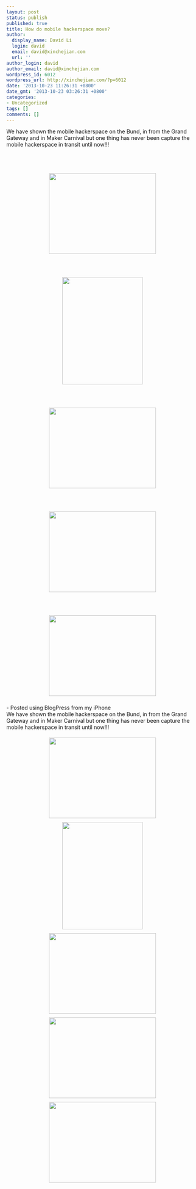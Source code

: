```yaml
---
layout: post
status: publish
published: true
title: How do mobile hackerspace move?
author:
  display_name: David Li
  login: david
  email: david@xinchejian.com
  url: ''
author_login: david
author_email: david@xinchejian.com
wordpress_id: 6012
wordpress_url: http://xinchejian.com/?p=6012
date: '2013-10-23 11:26:31 +0800'
date_gmt: '2013-10-23 03:26:31 +0800'
categories:
- Uncategorized
tags: []
comments: []
---
```

<p><!--:zh-->We have shown the mobile hackerspace on the Bund, in from the Grand Gateway and in Maker Carnival but one thing has never been capture the mobile hackerspace in transit until now!!! </p>
<p><br /><br /><center><a href='http://xinchejian.com/wp-content/uploads/2013/10/F3FB5A8E-756B-4B83-B34A-01C5EE3BB3831382498437.982384.jpg'><img src='http://xinchejian.com/wp-content/uploads/2013/10/F3FB5A8E-756B-4B83-B34A-01C5EE3BB3831382498437.982384.jpg' border='0' width='281' height='211' style='margin:5px'></a></center><br /><br /><br /><center><a href='http://xinchejian.com/wp-content/uploads/2013/10/0C6A774A-5E33-4CEA-B42C-1489544C09501382498440.223115.jpg'><img src='http://xinchejian.com/wp-content/uploads/2013/10/0C6A774A-5E33-4CEA-B42C-1489544C09501382498440.223115.jpg' border='0' width='211' height='281' style='margin:5px'></a></center><br /><br /><br /><center><a href='http://xinchejian.com/wp-content/uploads/2013/10/6216356C-C586-4DB9-91D5-4B71FF8F17811382498441.965539.jpg'><img src='http://xinchejian.com/wp-content/uploads/2013/10/6216356C-C586-4DB9-91D5-4B71FF8F17811382498441.965539.jpg' border='0' width='281' height='211' style='margin:5px'></a></center><br /><br /><br /><center><a href='http://xinchejian.com/wp-content/uploads/2013/10/0DEF785A-2D02-4E95-88FC-03D1FB2F12861382498444.103633.jpg'><img src='http://xinchejian.com/wp-content/uploads/2013/10/0DEF785A-2D02-4E95-88FC-03D1FB2F12861382498444.103633.jpg' border='0' width='281' height='211' style='margin:5px'></a></center><br /><br /><br /><center><a href='http://xinchejian.com/wp-content/uploads/2013/10/516F69A9-A436-43B2-91E8-3A80D3BB63801382498445.192599.jpg'><img src='http://xinchejian.com/wp-content/uploads/2013/10/516F69A9-A436-43B2-91E8-3A80D3BB63801382498445.192599.jpg' border='0' width='281' height='211' style='margin:5px'></a></center><br />- Posted using BlogPress from my iPhone<br /><!--:--><!--:en-->We have shown the mobile hackerspace on the Bund, in from the Grand Gateway and in Maker Carnival but one thing has never been capture the mobile hackerspace in transit until now!!!</p>
<p><center><a href="http://xinchejian.com/wp-content/uploads/2013/10/F3FB5A8E-756B-4B83-B34A-01C5EE3BB3831382498437.982384.jpg"><img style="margin: 5px;" alt="" src="http://xinchejian.com/wp-content/uploads/2013/10/F3FB5A8E-756B-4B83-B34A-01C5EE3BB3831382498437.982384.jpg" width="281" height="211" border="0" /></a></center><center><a href="http://xinchejian.com/wp-content/uploads/2013/10/0C6A774A-5E33-4CEA-B42C-1489544C09501382498440.223115.jpg"><img style="margin: 5px;" alt="" src="http://xinchejian.com/wp-content/uploads/2013/10/0C6A774A-5E33-4CEA-B42C-1489544C09501382498440.223115.jpg" width="211" height="281" border="0" /></a></center><center><a href="http://xinchejian.com/wp-content/uploads/2013/10/6216356C-C586-4DB9-91D5-4B71FF8F17811382498441.965539.jpg"><img style="margin: 5px;" alt="" src="http://xinchejian.com/wp-content/uploads/2013/10/6216356C-C586-4DB9-91D5-4B71FF8F17811382498441.965539.jpg" width="281" height="211" border="0" /></a></center><center><a href="http://xinchejian.com/wp-content/uploads/2013/10/0DEF785A-2D02-4E95-88FC-03D1FB2F12861382498444.103633.jpg"><img style="margin: 5px;" alt="" src="http://xinchejian.com/wp-content/uploads/2013/10/0DEF785A-2D02-4E95-88FC-03D1FB2F12861382498444.103633.jpg" width="281" height="211" border="0" /></a></center><center><a href="http://xinchejian.com/wp-content/uploads/2013/10/516F69A9-A436-43B2-91E8-3A80D3BB63801382498445.192599.jpg"><img style="margin: 5px;" alt="" src="http://xinchejian.com/wp-content/uploads/2013/10/516F69A9-A436-43B2-91E8-3A80D3BB63801382498445.192599.jpg" width="281" height="211" border="0" /></a></center><!--:--></p>
